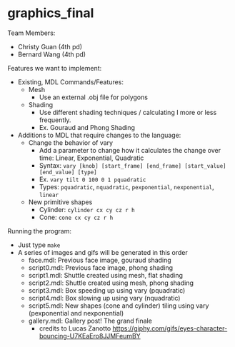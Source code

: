 # graphics_final

Team Members:
* Christy Guan (4th pd)
* Bernard Wang (4th pd)

Features we want to implement:
* Existing, MDL Commands/Features:
  * Mesh
    * Use an external .obj file for polygons
  * Shading
    * Use different shading techniques / calculating I more or less frequently.
    * Ex. Gouraud and Phong Shading
* Additions to MDL that require changes to the language:
  * Change the behavior of vary
    * Add a parameter to change how it calculates the change over time: Linear, Exponential, Quadratic
    * Syntax: `vary [knob] [start_frame] [end_frame] [start_value] [end_value] [type]`
    * Ex. `vary tilt 0 100 0 1 pquadratic`
    * Types: `pquadratic`, `nquadratic`, `pexponential`, `nexponential`, `linear`
  * New primitive shapes
    * Cylinder: `cylinder cx cy cz r h`
    * Cone: `cone cx cy cz r h`

Running the program:
* Just type `make`
* A series of images and gifs will be generated in this order
  * face.mdl: Previous face image, gouraud shading
  * script0.mdl: Previous face image, phong shading
  * script1.mdl: Shuttle created using mesh, flat shading
  * script2.mdl: Shuttle created using mesh, phong shading
  * script3.mdl: Box speeding up using vary (pquadratic)
  * script4.mdl: Box slowing up using vary (nquadratic)
  * script5.mdl: New shapes (cone and cylinder) tiling using vary (pexponential and nexponential)
  * gallery.mdl: Gallery post! The grand finale
    * credits to Lucas Zanotto https://giphy.com/gifs/eyes-character-bouncing-U7KEaEro8JJMFeumBY
